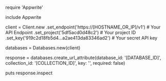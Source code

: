 require 'Appwrite'

include Appwrite

client = Client.new
    .set_endpoint('https://[HOSTNAME_OR_IP]/v1') # Your API Endpoint
    .set_project('5df5acd0d48c2') # Your project ID
    .set_key('919c2d18fb5d4...a2ae413da83346ad2') # Your secret API key

databases = Databases.new(client)

response = databases.create_url_attribute(database_id: '[DATABASE_ID]', collection_id: '[COLLECTION_ID]', key: '', required: false)

puts response.inspect